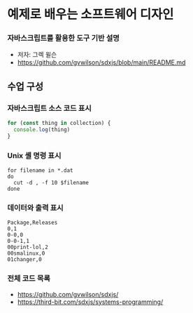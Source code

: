# 예제로 배우는 소프트웨어 디자인
### 자바스크립트를 활용한 도구 기반 설명
- 저자: 그렉 윌슨 
- https://github.com/gvwilson/sdxjs/blob/main/README.md

## 수업 구성
### 자바스크립트 소스 코드 표시
```js
for (const thing in collection) {
  console.log(thing)
}
```

### Unix 셸 명령 표시
```shell
for filename in *.dat
do
  cut -d , -f 10 $filename
done
```

### 데이터와 출력 표시
```
Package,Releases
0,1
0-0,0
0-0-1,1
00print-lol,2
00smalinux,0
01changer,0
```

### 전체 코드 목록
- https://github.com/gvwilson/sdxjs/
- https://third-bit.com/sdxjs/systems-programming/

